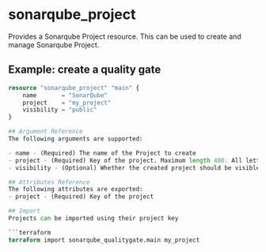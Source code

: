# sonarqube_project
Provides a Sonarqube Project resource. This can be used to create and manage Sonarqube Project.

## Example: create a quality gate
```terraform
resource "sonarqube_project" "main" {
    name       = "SonarQube"
    project    = "my_project"
    visibility = "public" 
}

## Argument Reference
The following arguments are supported:

- name - (Required) The name of the Project to create
- project - (Required) Key of the project. Maximum length 400. All letters, digits, dash, underscore, period or colon.
- visibility - (Optional) Whether the created project should be visible to everyone, or only specific user/groups. If no visibility is specified, the default project visibility of the organization will be used.

## Attributes Reference
The following attributes are exported:
- project - (Required) Key of the project

## Import 
Projects can be imported using their project key

```terraform
terraform import sonarqube_qualitygate.main my_project
```

